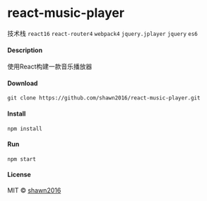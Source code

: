 # react-music-player

技术栈
`react16` `react-router4` `webpack4` `jquery.jplayer` `jquery` `es6`

#### Description

使用React构建一款音乐播放器

#### Download

```
git clone https://github.com/shawn2016/react-music-player.git
```

#### Install

```
npm install
```

#### Run

```
npm start
```

#### License

MIT © [shawn2016](https://github.com/shawn2016)